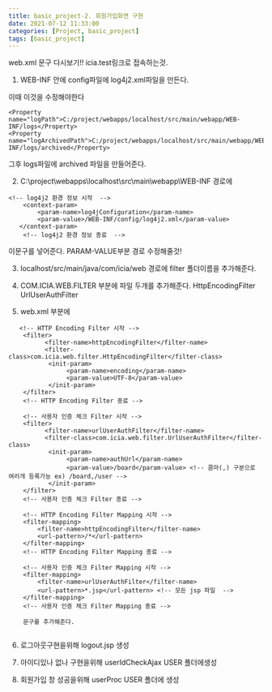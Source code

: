 ```yaml
---
title: basic_project-2. 회원가입화면 구현
date: 2021-07-12 11:33:00
categories: [Project, basic_project]
tags: [basic_project]
---
```



web.xml 문구 다시보기!!
icia.test링크로 접속하는것.


1. WEB-INF 안에 config파일에 log4j2.xml파일을 만든다.

이때  이것을 수정해야한다
```
<Property name="logPath">C:/project/webapps/localhost/src/main/webapp/WEB-INF/logs</Property>
<Property name="logArchivedPath">C:/project/webapps/localhost/src/main/webapp/WEB-INF/logs/archived</Property>
```
        
그후 logs파일에 archived 파일을 만들어준다.   
 


2. C:\project\webapps\localhost\src\main\webapp\WEB-INF 경로에

```
<!-- log4j2 환경 정보 시작  --> 
	<context-param>
        <param-name>log4jConfiguration</param-name>
        <param-value>/WEB-INF/config/log4j2.xml</param-value>   
   </context-param>   
	<!-- log4j2 환경 정보 종료  --> 
```
  
 이문구를 넣어준다.
 PARAM-VALUE부분 경로 수정해줄것!
  

3. localhost/src/main/java/com/icia/web 경로에   filter 폴더이름을 추가해준다.


4. COM.ICIA.WEB.FILTER 부분에 파일 두개를 추가해준다.
HttpEncodingFilter
UrlUserAuthFilter



5. web.xml 부분에
```
   <!-- HTTP Encoding Filter 시작 -->
    <filter>
          <filter-name>httpEncodingFilter</filter-name>
          <filter-class>com.icia.web.filter.HttpEncodingFilter</filter-class>            
           <init-param>
                <param-name>encoding</param-name>
                <param-value>UTF-8</param-value>
           </init-param>
    </filter>
    <!-- HTTP Encoding Filter 종료 -->
    
    <!-- 사용자 인증 체크 Filter 시작 -->
    <filter>
          <filter-name>urlUserAuthFilter</filter-name>
          <filter-class>com.icia.web.filter.UrlUserAuthFilter</filter-class>            
           <init-param>
                <param-name>authUrl</param-name>
                <param-value>/board</param-value> <!-- 콤마(,) 구분으로 여러개 등록가능 ex) /board,/user -->
           </init-param>
    </filter>
    <!-- 사용자 인증 체크 Filter 종료 -->
    
    <!-- HTTP Encoding Filter Mapping 시작 --> 
    <filter-mapping>
        <filter-name>httpEncodingFilter</filter-name>
        <url-pattern>/*</url-pattern>
    </filter-mapping>
    <!-- HTTP Encoding Filter Mapping 종료 --> 
    
    <!-- 사용자 인증 체크 Filter Mapping 시작 -->
    <filter-mapping>
        <filter-name>urlUserAuthFilter</filter-name>
        <url-pattern>*.jsp</url-pattern> <!-- 모든 jsp 파일  -->
    </filter-mapping>
    <!-- 사용자 인증 체크 Filter Mapping 종료 -->
    
    문구를 추가해준다.
    
```    
 6. 로그아웃구현을위해 logout.jsp 생성
 
 7. 아이디있나 없나 구현을위해 userIdCheckAjax  USER 폴더에생성

8. 회원가입 창 성공을위해 userProc USER 폴더에 생성

